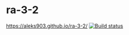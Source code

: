 # ra-3-2
https://aleks903.github.io/ra-3-2/
[![Build status](https://ci.appveyor.com/api/projects/status/rvhencovb7wti0a6?svg=true)](https://ci.appveyor.com/project/aleks903/ra-3-2)